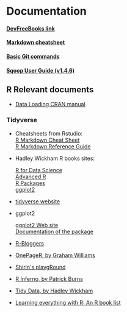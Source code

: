 # Documentation

#### [DevFreeBooks link](https://devfreebooks.github.io/#)

   
#### [Markdown cheatsheet](https://github.com/adam-p/markdown-here/wiki/Markdown-Cheatsheet)

#### [Basic Git commands](https://confluence.atlassian.com/bitbucketserver/basic-git-commands-776639767.html)

#### [Sqoop User Guide (v1.4.6)](https://sqoop.apache.org/docs/1.4.6/SqoopUserGuide.html)


## R Relevant documents

- [Data Loading CRAN manual](https://cran.r-project.org/doc/manuals/R-data.pdf)

### Tidyverse
- Cheatsheets from Rstudio:  
   [R Markdown Cheat Sheet ](https://www.rstudio.com/wp-content/uploads/2015/02/rmarkdown-cheatsheet.pdf)  
   [R Markdown Reference Guide](https://www.rstudio.com/wp-content/uploads/2015/03/rmarkdown-reference.pdf)  
   []()
   []()

- Hadley Wickham R books sites:

   [R for Data Science](http://r4ds.had.co.nz/)  
   [Advanced R](http://adv-r.had.co.nz/)  
   [R Packages](http://r-pkgs.had.co.nz/)  
   [ggplot2](http://ggplot2.org/book/)

- [tidyverse website](http://tidyverse.org/)  

- ggplot2  

  [ggplot2 Web site](http://ggplot2.org/)  
  [Documentation of the package](http://docs.ggplot2.org/)  
  
- [R-Bloggers](https://www.r-bloggers.com/)

- [OnePageR, by Graham Williams](https://togaware.com/onepager/)  
  
- [Shirin's playgRound](https://shiring.github.io/)  

- [R Inferno, by Patrick Burns](http://www.burns-stat.com/pages/Tutor/R_inferno.pdf)  

- [Tidy Data, by Hadley Wickham](http://vita.had.co.nz/papers/tidy-data.pdf)  

- [Learning everything with R: An R book list](http://statisticalestimation.blogspot.com.es/2015/05/best-books-for-learning-statistical.html)
